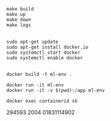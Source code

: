 ##
    make build
    make up
    make down
    make logs

##
    sudo apt-get update
    sudo apt-get install docker.io
    sudo systemctl start docker
    sudo systemctl enable docker

##
    docker build -t ml-env .

    docker run -it ml-env
    docker run -it -v $(pwd):/app ml-env

    docker exec containerid sh




294593
2004
01831114902